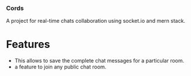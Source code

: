 
### Cords
A project for real-time chats collaboration using socket.io and mern stack.

# Features
* This allows to save the complete chat messages for a particular room.
* a feature to join any public chat room.

